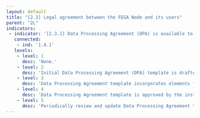 ```yaml
---
layout: default
title: "[2.3] Legal agreement between the FEGA Node and its users"
parent: "2L"
indicators:
 - indicator: '[2.3.1] Data Processing Agreement (DPA) is available to users'
   connected:
    - ind: '1.4.1'
   levels:
    - level: 1
      desc: 'None.'
    - level: 2
      desc: 'Initial Data Processing Agreement (DPA) template is drafted, taking into account local regulations, for data submission cases that require a DPA.'
    - level: 3  
      desc: 'Data Processing Agreement template incorporates elements from the FEGA Ecosystem to ensure consistency.'
    - level: 4
      desc: 'Data Processing Agreement template is approved by the institution hosting the FEGA Node and can be distributed to submitters.'
    - level: 5
      desc: 'Periodically review and update Data Processing Agreement template to reflect changes in existing regulations and/or new working procedures in the FEGA Node.'
---
```


